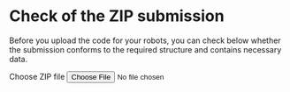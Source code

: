 # Check of the ZIP submission

Before you upload the code for your robots, you can check below whether
the submission conforms to the required structure and contains necessary data.

<form action="#">
    <label for="zipinput">Choose ZIP file</label>
    <input type="file" id="zipinput" name="zipinput" accept=".zip">
</form>

<div id="zip-error" style="color: red; margin-top: 30px;"></div>
<div id="zip-success" style="color: green;"></div>

<script src="https://robocupjuniortc.github.io/rcj-soccer-sim/js/zip.min.js"></script>
<script src="https://robocupjuniortc.github.io/rcj-soccer-sim/js/submission_check.js"></script>
<script>
    function init() {
        var fileInput = document.getElementById("zipinput");
        fileInput.addEventListener("change", function(event) {
            const reader = new zip.ZipReader(new zip.BlobReader(fileInput.files[0]));

            var zip_error = document.getElementById("zip-error");
            var zip_success = document.getElementById("zip-success");
            zip_error.innerHTML = "";
            zip_success.innerHTML = "";

            reader.getEntries().then(function(entries) {
                var errors = get_submission_errors(reader.reader.size, entries);

                if (errors.length > 0) {
                    var error_msg = "<ul>";
                    for (var i = 0; i < errors.length; i++) {
                        error_msg += "<li>" + errors[i] + "</li>";
                    }
                    error_msg += "</ul>";
                    zip_error.innerHTML = error_msg;
                } else {
                   zip_success.innerHTML = "Your ZIP file looks OK!" 
                }
            }).catch(function(e) {
                zip_error.innerHTML = "Failed to load your submission. Check whether it is correct ZIP file!";
            });
        });
    }

    window.addEventListener("load", init, false);
</script>
